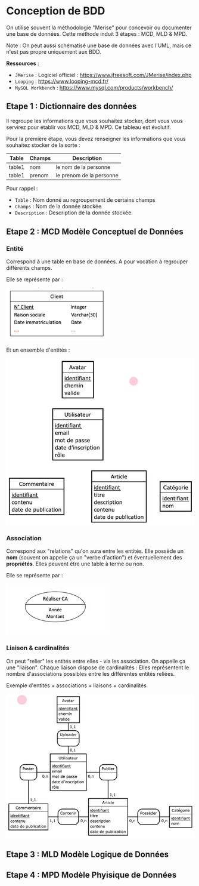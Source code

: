 # Conception de BDD

On utilise souvent la méthodologie "Merise" pour concevoir ou documenter une base de données. Cette méthode induit 3 étapes : MCD, MLD & MPD.

Note : On peut aussi schématisé une base de données avec l'UML, mais ce n'est pas propre uniquement aux BDD.

**Ressources** : 
- `JMerise` : Logiciel officiel : https://www.jfreesoft.com/JMerise/index.php
- `Looping` : https://www.looping-mcd.fr/
- `MySQL Workbench` : https://www.mysql.com/products/workbench/


## Etape 1 : Dictionnaire des données

Il regroupe les informations que vous souhaitez stocker, dont vous vous servirez pour établir vos MCD, MLD & MPD. Ce tableau est évolutif.

Pour la première étape, vous devez renseigner les informations que vous souhaitez stocker de la sorte : 

| Table | Champs | Description |
| --- | --- | --- |
| table1 | nom | le nom de la personne |
| table1 | prenom | le prenom de la personne |

Pour rappel : 
- `Table` : Nom donné au regroupement de certains champs
- `Champs` : Nom de la donnée stockée
- `Description` : Description de la donnée stockée.

## Etape 2 : MCD Modèle Conceptuel de Données

### Entité

Correspond à une table en base de données. A pour vocation à regrouper différents champs.

Elle se représente par : 

<img src="./images/mcd_1.png" />

Et un ensemble d'entités : 

<img src="./images/mcd_3.png" />

### Association

Correspond aux "relations" qu'on aura entre les entités. Elle possède un **nom** (souvent on appelle ça un "verbe d'action") et éventuellement des **propriétés**. Elles peuvent être une table à terme ou non.

Elle se représente par : 

<img src="./images/mcd_2.png" />


### Liaison & cardinalités

On peut "relier" les entités entre elles - via les association. On appelle ça une "liaison".
Chaque liaison dispose de cardinalités : Elles représentent le nombre d'associations possibles entre les différentes entités reliées.

Exemple d'entités + associations + liaisons + cardinalités

<img src="./images/mcd_4.png" />


## Etape 3 : MLD Modèle Logique de Données

## Etape 4 : MPD Modèle Phyisique de Données